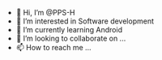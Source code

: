 - 👋 Hi, I’m @PPS-H
- 👀 I’m interested in Software development
- 🌱 I’m currently learning Android
- 💞️ I’m looking to collaborate on ...
- 📫 How to reach me ...

<!---
PPS-H/PPS-H is a ✨ special ✨ repository because its `README.md` (this file) appears on your GitHub profile.
You can click the Preview link to take a look at your changes.
--->
